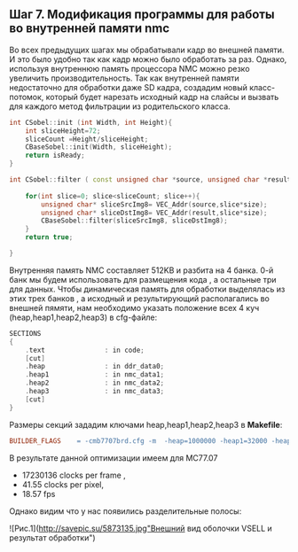 ## Шаг 7. Модификация программы для работы во внутренней памяти nmc  

Во всех предыдущих шагах мы обрабатывали кадр во внешней памяти. И это было удобно так как кадр можно было обработать за раз. 
Однако, используя внутреннюю память процессора NMC можно резко увеличить производительность. Так как внутренней памяти недостаточно для обработки даже SD кадра, 
создадим новый класс-потомок, который будет нарезать исходный кадр на слайсы и вызвать для каждого метод фильтрации из родительского класса.

```cpp
int CSobel::init (int Width, int Height){
	int sliceHeight=72;
	sliceCount =Height/sliceHeight;
	CBaseSobel::init(Width, sliceHeight);
	return isReady;
}

int CSobel::filter ( const unsigned char *source, unsigned char *result){
	
	for(int slice=0; slice<sliceCount; slice++){
		unsigned char* sliceSrcImg8= VEC_Addr(source,slice*size);
		unsigned char* sliceDstImg8= VEC_Addr(result,slice*size);
		CBaseSobel::filter(sliceSrcImg8, sliceDstImg8);
	}
	return true;

}
```
Внутренняя память NMC составляет 512KB и разбита на 4 банка.
0-й банк мы будем использовать для размещения кода , а остальные три для данных. 
Чтобы динамическая память для обработки выделялась из этих трех банков , а исходный и результирующий располагались во внешней пямяти, 
нам необходимо указать положение всех 4 куч (heap,heap1,heap2,heap3) в cfg-файле:

```cpp
SECTIONS
{
	.text				: in code;
	[cut]
	.heap				: in ddr_data0;
	.heap1				: in nmc_data1;
	.heap2				: in nmc_data2;
	.heap3				: in nmc_data3;
	[cut]
}	
```

Размеры секций зададим ключами heap,heap1,heap2,heap3 в **Makefile**:
```mk
BUILDER_FLAGS    = -cmb7707brd.cfg -m  -heap=1000000 -heap1=32000 -heap2=30000 -heap3=32000 -full_names -o$(TARGET) $(LIB_DIRS)
```

	
В результате данной оптимизации имеем для MC77.07
- 17230136 clocks per frame , 
- 41.55 clocks per pixel, 
- 18.57 fps

Однако видим что у нас появились разделительные полосы: 


![Рис.1](http://savepic.su/5873135.jpg"Внешний вид оболочки VSELL и результат обработки")
